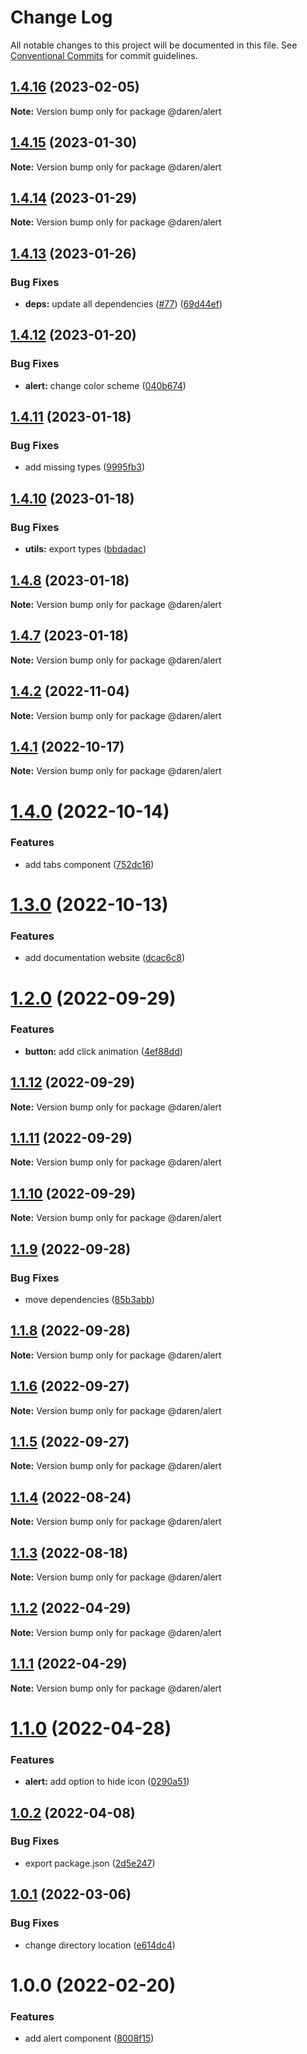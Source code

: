 # Change Log

All notable changes to this project will be documented in this file.
See [Conventional Commits](https://conventionalcommits.org) for commit guidelines.

## [1.4.16](https://github.com/darenmalfait/darenui/compare/@daren/alert@1.4.15...@daren/alert@1.4.16) (2023-02-05)

**Note:** Version bump only for package @daren/alert





## [1.4.15](https://github.com/darenmalfait/darenui/compare/@daren/alert@1.4.14...@daren/alert@1.4.15) (2023-01-30)

**Note:** Version bump only for package @daren/alert





## [1.4.14](https://github.com/darenmalfait/darenui/compare/@daren/alert@1.4.13...@daren/alert@1.4.14) (2023-01-29)

**Note:** Version bump only for package @daren/alert





## [1.4.13](https://github.com/darenmalfait/darenui/compare/@daren/alert@1.4.12...@daren/alert@1.4.13) (2023-01-26)


### Bug Fixes

* **deps:** update all dependencies ([#77](https://github.com/darenmalfait/darenui/issues/77)) ([69d44ef](https://github.com/darenmalfait/darenui/commit/69d44ef9d89e649d145e5094702d19d992c00277))





## [1.4.12](https://github.com/darenmalfait/darenui/compare/@daren/alert@1.4.11...@daren/alert@1.4.12) (2023-01-20)


### Bug Fixes

* **alert:** change color scheme ([040b674](https://github.com/darenmalfait/darenui/commit/040b674f11d37a664c357e5611407623d6eb71a6))





## [1.4.11](https://github.com/darenmalfait/darenui/compare/@daren/alert@1.4.10...@daren/alert@1.4.11) (2023-01-18)


### Bug Fixes

* add missing types ([9995fb3](https://github.com/darenmalfait/darenui/commit/9995fb35e1e6a95a4b33be2ee140ec3fc7486b8d))





## [1.4.10](https://github.com/darenmalfait/darenui/compare/@daren/alert@1.4.8...@daren/alert@1.4.10) (2023-01-18)


### Bug Fixes

* **utils:** export types ([bbdadac](https://github.com/darenmalfait/darenui/commit/bbdadace754fa21cae5ed7e7fe4e249ab7143bc6))





## [1.4.8](https://github.com/darenmalfait/darenui/compare/@daren/alert@1.4.7...@daren/alert@1.4.8) (2023-01-18)

**Note:** Version bump only for package @daren/alert





## [1.4.7](https://github.com/darenmalfait/darenui/compare/@daren/alert@1.4.6...@daren/alert@1.4.7) (2023-01-18)

**Note:** Version bump only for package @daren/alert





## [1.4.2](https://github.com/darenmalfait/darenui/compare/@daren/alert@1.4.1...@daren/alert@1.4.2) (2022-11-04)

**Note:** Version bump only for package @daren/alert

## [1.4.1](https://github.com/darenmalfait/darenui/compare/@daren/alert@1.4.0...@daren/alert@1.4.1) (2022-10-17)

**Note:** Version bump only for package @daren/alert

# [1.4.0](https://github.com/darenmalfait/darenui/compare/@daren/alert@1.3.0...@daren/alert@1.4.0) (2022-10-14)

### Features

- add tabs component ([752dc16](https://github.com/darenmalfait/darenui/commit/752dc16448f0abe47af1c4f32459cf2ac741a40c))

# [1.3.0](https://github.com/darenmalfait/darenui/compare/@daren/alert@1.2.0...@daren/alert@1.3.0) (2022-10-13)

### Features

- add documentation website ([dcac6c8](https://github.com/darenmalfait/darenui/commit/dcac6c846bdb6febc3587ab6b3edb0dfdec5a63d))

# [1.2.0](https://github.com/darenmalfait/darenui/compare/@daren/alert@1.1.12...@daren/alert@1.2.0) (2022-09-29)

### Features

- **button:** add click animation ([4ef88dd](https://github.com/darenmalfait/darenui/commit/4ef88dd88dbcf3411b3bfdd8250323b6e7338fb7))

## [1.1.12](https://github.com/darenmalfait/darenui/compare/@daren/alert@1.1.11...@daren/alert@1.1.12) (2022-09-29)

**Note:** Version bump only for package @daren/alert

## [1.1.11](https://github.com/darenmalfait/darenui/compare/@daren/alert@1.1.10...@daren/alert@1.1.11) (2022-09-29)

**Note:** Version bump only for package @daren/alert

## [1.1.10](https://github.com/darenmalfait/darenui/compare/@daren/alert@1.1.9...@daren/alert@1.1.10) (2022-09-29)

**Note:** Version bump only for package @daren/alert

## [1.1.9](https://github.com/darenmalfait/darenui/compare/@daren/alert@1.1.8...@daren/alert@1.1.9) (2022-09-28)

### Bug Fixes

- move dependencies ([85b3abb](https://github.com/darenmalfait/darenui/commit/85b3abb27728b5cbd404e23a8f4e6b5f5d538a58))

## [1.1.8](https://github.com/darenmalfait/darenui/compare/@daren/alert@1.1.6...@daren/alert@1.1.8) (2022-09-28)

**Note:** Version bump only for package @daren/alert

## [1.1.6](https://github.com/darenmalfait/darenui/compare/@daren/alert@1.1.5...@daren/alert@1.1.6) (2022-09-27)

**Note:** Version bump only for package @daren/alert

## [1.1.5](https://github.com/darenmalfait/darenui/compare/@daren/alert@1.1.4...@daren/alert@1.1.5) (2022-09-27)

**Note:** Version bump only for package @daren/alert

## [1.1.4](https://github.com/darenmalfait/darenui/compare/@daren/alert@1.1.3...@daren/alert@1.1.4) (2022-08-24)

**Note:** Version bump only for package @daren/alert

## [1.1.3](https://github.com/darenmalfait/darenui/compare/@daren/alert@1.1.2...@daren/alert@1.1.3) (2022-08-18)

**Note:** Version bump only for package @daren/alert

## [1.1.2](https://github.com/darenmalfait/darenui/compare/@daren/alert@1.1.1...@daren/alert@1.1.2) (2022-04-29)

**Note:** Version bump only for package @daren/alert

## [1.1.1](https://github.com/darenmalfait/darenui/compare/@daren/alert@1.1.0...@daren/alert@1.1.1) (2022-04-29)

**Note:** Version bump only for package @daren/alert

# [1.1.0](https://github.com/darenmalfait/darenui/compare/@daren/alert@1.0.2...@daren/alert@1.1.0) (2022-04-28)

### Features

- **alert:** add option to hide icon ([0290a51](https://github.com/darenmalfait/darenui/commit/0290a5147955c08580cabd4f29b01bc6d27fd9e7))

## [1.0.2](https://github.com/darenmalfait/darenui/compare/@daren/alert@1.0.1...@daren/alert@1.0.2) (2022-04-08)

### Bug Fixes

- export package.json ([2d5e247](https://github.com/darenmalfait/darenui/commit/2d5e24797a289b7507666bf67d954fc93be33d8f))

## [1.0.1](https://github.com/darenmalfait/darenui/compare/@daren/alert@1.0.0...@daren/alert@1.0.1) (2022-03-06)

### Bug Fixes

- change directory location ([e614dc4](https://github.com/darenmalfait/darenui/commit/e614dc4c608951edcc62b0e6c6057e297ba71d84))

# 1.0.0 (2022-02-20)

### Features

- add alert component ([8008f15](https://github.com/darenmalfait/darenui/commit/8008f1599a369ec388c90c439034ff07e431e185))
